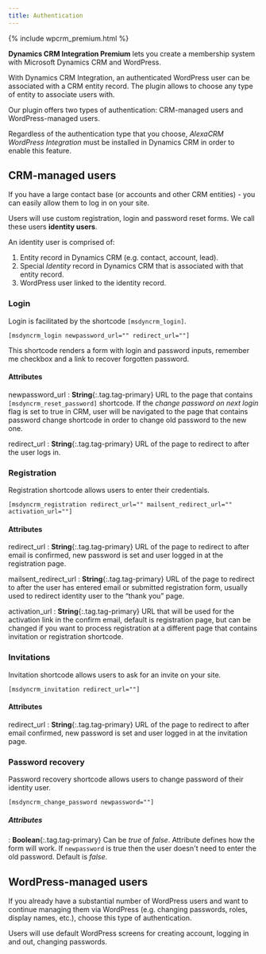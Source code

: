 ```yaml
---
title: Authentication
---
```


{% include wpcrm_premium.html %}

**Dynamics CRM Integration Premium** lets you create a membership system with Microsoft Dynamics CRM and WordPress.

With Dynamics CRM Integration, an authenticated WordPress user can be associated with a CRM entity record. The plugin allows to choose any type of entity to associate users with.

Our plugin offers two types of authentication: CRM-managed users and WordPress-managed users.

Regardless of the authentication type that you choose, *AlexaCRM WordPress Integration* must be installed in Dynamics CRM in order to enable this feature.

## CRM-managed users

If you have a large contact base (or accounts and other CRM entities) - you can easily allow them to log in on your site.

Users will use custom registration, login and password reset forms. We call these users **identity users**.

An identity user is comprised of:

1. Entity record in Dynamics CRM (e.g. contact, account, lead).
2. Special *Identity* record in Dynamics CRM that is associated with that entity record.
3. WordPress user linked to the identity record.

### Login

Login is facilitated by the shortcode `[msdyncrm_login]`.

```
[msdyncrm_login newpassword_url="" redirect_url=""]
```

This shortcode renders a form with login and password inputs, remember me checkbox and a link to recover forgotten password.

#### Attributes

newpassword_url
: **String**{:.tag.tag-primary} URL to the page that contains `[msdyncrm_reset_password]` shortcode. If the *change password on next login* flag is set to true in CRM, user will be navigated to the page that contains password change shortcode in order to change old password to the new one.

redirect_url
: **String**{:.tag.tag-primary} URL of the page to redirect to after the user logs in.

### Registration

Registration shortcode allows users to enter their credentials.

```
[msdyncrm_registration redirect_url="" mailsent_redirect_url="" activation_url=""]
```

#### Attributes

redirect_url
: **String**{:.tag.tag-primary} URL of the page to redirect to after email is confirmed, new password is set and user logged in at the registration page. 

mailsent_redirect_url
: **String**{:.tag.tag-primary} URL of the page to redirect to after the user has entered email or submitted registration form, usually used to redirect identity user to the “thank you” page.

activation_url
: **String**{:.tag.tag-primary} URL that will be used for the activation link in the confirm email, default is registration page, but can be changed if you want to process registration at a different page that contains invitation or registration shortcode.

### Invitations

Invitation shortcode allows users to ask for an invite on your site.

```
[msdyncrm_invitation redirect_url=""]
```

#### Attributes

redirect_url
: **String**{:.tag.tag-primary} URL of the page to redirect to after email confirmed, new password is set and user logged in at the invitation page.

### Password recovery

Password recovery shortcode allows users to change password of their identity user.

```
[msdyncrm_change_password newpassword=""]
```

##### Attributes

: **Boolean**{:.tag.tag-primary} Can be *true* of *false*. Attribute defines how the form will work. If `newpassword` is true then the user doesn't need to enter the old password. Default is *false*. 

## WordPress-managed users

If you already have a substantial number of WordPress users and want to continue managing them via WordPress (e.g. changing passwords, roles, display names, etc.), choose this type of authentication.

Users will use default WordPress screens for creating account, logging in and out, changing passwords.
